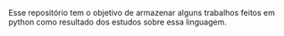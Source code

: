 Esse repositório tem o objetivo de armazenar alguns trabalhos feitos em python como resultado dos estudos sobre essa linguagem.
